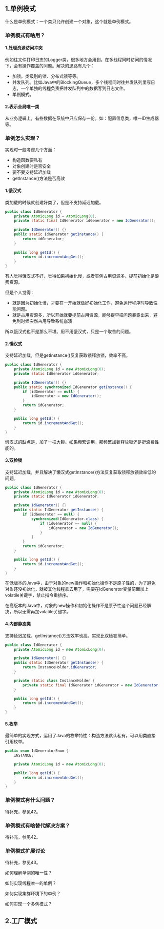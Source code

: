 ## 1.单例模式

什么是单例模式：一个类只允许创建一个对象，这个就是单例模式。

### 单例模式有啥用？

#### 1.处理资源访问冲突

例如往文件打印日志的Logger类，很多地方会用到。在多线程同时访问的情况下，会有操作覆盖的问题。解决的思路有几个：

- 加锁。类级别的锁、分布式锁等等。
- 并发队列。比如Java中的BlockingQueue，多个线程同时往并发队列里写日志，一个单独的线程负责把并发队列中的数据写到日志文件。
- 单例模式。

#### 2.表示全局唯一类

从业务逻辑上，有些数据在系统中只应保存一份，如：配置信息类，唯一ID生成器等。

### 单例怎么实现？

实现时一般考虑几个方面：

- 构造函数要私有
- 对象创建时是否安全
- 要不要支持延迟加载
- getInstance()方法是否高效

#### 1.饿汉式

类加载的时候就创建好类了，但是不支持延迟加载。

```java
public class IdGenerator {
    private AtomicLong id = AtomicLong(0);
	private static final IdGenerator idGenerator = new IdGenerator();  
    
    private IdGenerator() {}
    public static IdGenerator getInstance() {
        return idGenerator;
    }
    
    public long getId() {
        return id.incrementAngGet();
    }
}
```

有人觉得饿汉式不好，觉得如果初始化慢，或者实例占用资源多，提前初始化是浪费资源。

但是个人觉得：

- 就是因为初始化慢，才要在一开始就做好初始化工作，避免运行程序时导致性能问题。
- 就是占用资源多，所以开始就要提前占用资源，能够提早把问题暴露出来，避免到时候突然占用导致系统崩溃

所以饿汉式也不是那么不堪。用不用饿汉式，只是一个取舍的问题。

#### 2.懒汉式

支持延迟加载，但是getInstance()反复获取锁释放锁，效率不高。

```java
public class IdGenerator {
    private AtomicLong id = new AtomicLong(0);
    private static IdGenerator idGenerator;

    private IdGenerator() {}
    public static synchronized IdGenerator getInstance() {
        if (idGenerator == null) {
            idGenerator = new IdGenerator();
        }
        return idGenerator;
    }

    public long getId() {
        return id.incrementAndGet();
    }
}
```

懒汉式的缺点是，加了一把大锁。如果频繁调用，那频繁加锁释放锁还是挺浪费性能的。

#### 3.双检锁

支持延迟加载，并且解决了懒汉式getInstance()方法反复获取锁释放锁效率低的问题。

```java
public class IdGenerator {
    private AtomicLong id = new AtomicLong(0);
    private static IdGenerator idGenerator;

    private IdGenerator() {}
    public static IdGenerator getInstance() {
        if (idGenerator == null) {
            synchronized(IdGenerator.class) {
                if (idGenerator == null) {
                    idGenerator = new IdGenerator();
                }
            }
        }
        return idGenerator;
    }

    public long getId() {
        return id.incrementAndGet();
    }
}
```

在低版本的Java中，由于对象的new操作和初始化操作不是原子性的，为了避免对象还没初始化，就被其他线程拿去用了，需要在idGenerator变量前面加上volatile关键字，禁止指令重排序。

在高版本的Java中，对象的new操作和初始化操作不是原子性这个问题已经解决，所以无需再加volatile关键字。

#### 4.内部静态类

支持延迟加载，getInstance()方法效率也高。实现比双检锁简单。

```java
public class IdGenerator {
    private AtomicLong id = new AtomicLong(0);

    private IdGenerator() {}
    public static IdGenerator getInstance() {
        return InstanceHolder.idGenerator;
    }

    private static class InstanceHolder {
        private static final IdGenerator idGenerator = new IdGenerator();
    }

    public long getId() {
        return id.incrementAndGet();
    }
}
```

#### 5.枚举

最简单的实现方式，运用了Java的枚举特性：构造方法默认私有，可以用类直接引用枚举。

```java
public enum IdGeneratorEnum {
    INSTANCE;

    private AtomicLong id = new AtomicLong(0);

    public long getId() {
        return id.incrementAndGet();
    }
}
```

### 单例模式有什么问题？

待补充，参见42。

### 单例模式有啥替代解决方案？

待补充，参见42。

### 单例模式扩展讨论

待补充，参见43。

如何理解单例的唯一性？

如何实现线程唯一的单例？

如何实现集群环境下的单例？

如何实现一个多例模式？

## 2.工厂模式

















